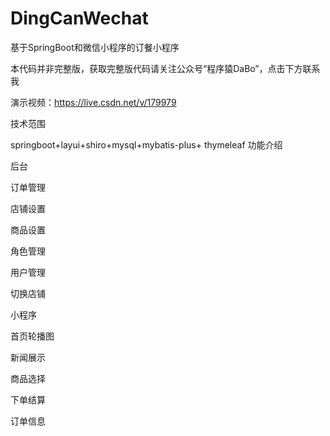 # DingCanWechat
基于SpringBoot和微信小程序的订餐小程序

本代码并非完整版，获取完整版代码请关注公众号“程序猿DaBo”，点击下方联系我

演示视频：https://live.csdn.net/v/179979

技术范围

springboot+layui+shiro+mysql+mybatis-plus+ thymeleaf
功能介绍

后台

订单管理

店铺设置

商品设置

角色管理

用户管理

切换店铺

小程序

首页轮播图

新闻展示

商品选择

下单结算

订单信息
